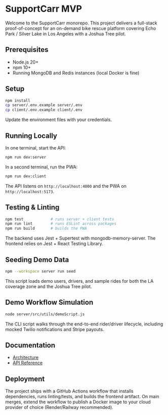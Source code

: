 # SupportCarr MVP

Welcome to the SupportCarr monorepo. This project delivers a full-stack proof-of-concept for an on-demand bike rescue platform
covering Echo Park / Silver Lake in Los Angeles with a Joshua Tree pilot.

## Prerequisites

- Node.js 20+
- npm 10+
- Running MongoDB and Redis instances (local Docker is fine)

## Setup

```bash
npm install
cp server/.env.example server/.env
cp client/.env.example client/.env
```

Update the environment files with your credentials.

## Running Locally

In one terminal, start the API:

```bash
npm run dev:server
```

In a second terminal, run the PWA:

```bash
npm run dev:client
```

The API listens on `http://localhost:4000` and the PWA on `http://localhost:5173`.

## Testing & Linting

```bash
npm test            # runs server + client tests
npm run lint        # runs ESLint across packages
npm run build       # builds the PWA
```

The backend uses Jest + Supertest with mongodb-memory-server. The frontend relies on Jest + React Testing Library.

## Seeding Demo Data

```bash
npm --workspace server run seed
```

This script loads demo users, drivers, and sample rides for both the LA coverage zone and the Joshua Tree pilot.

## Demo Workflow Simulation

```bash
node server/src/utils/demoScript.js
```

The CLI script walks through the end-to-end rider/driver lifecycle, including mocked Twilio notifications and Stripe payouts.

## Documentation

- [Architecture](./ARCHITECTURE.md)
- [API Reference](./API.md)

## Deployment

The project ships with a GitHub Actions workflow that installs dependencies, runs linting/tests, and builds the frontend
artifact. On main merges, extend the workflow to publish a Docker image to your cloud provider of choice (Render/Railway recommended).
